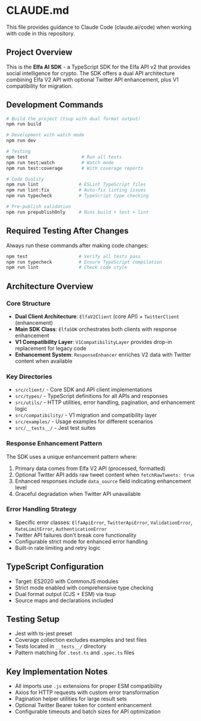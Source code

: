 # CLAUDE.md

This file provides guidance to Claude Code (claude.ai/code) when working with code in this repository.

## Project Overview

This is the **Elfa AI SDK** - a TypeScript SDK for the Elfa API v2 that provides social intelligence for crypto. The SDK offers a dual API architecture combining Elfa V2 API with optional Twitter API enhancement, plus V1 compatibility for migration.

## Development Commands

```bash
# Build the project (tsup with dual format output)
npm run build

# Development with watch mode
npm run dev

# Testing
npm test                    # Run all tests
npm run test:watch          # Watch mode
npm run test:coverage       # With coverage reports

# Code Quality
npm run lint               # ESLint TypeScript files
npm run lint:fix           # Auto-fix linting issues
npm run typecheck          # TypeScript type checking

# Pre-publish validation
npm run prepublishOnly     # Runs build + test + lint
```

## Required Testing After Changes

Always run these commands after making code changes:

```bash
npm test                   # Verify all tests pass
npm run typecheck          # Ensure TypeScript compilation
npm run lint               # Check code style
```

## Architecture Overview

### Core Structure

- **Dual Client Architecture**: `ElfaV2Client` (core API) + `TwitterClient` (enhancement)
- **Main SDK Class**: `ElfaSDK` orchestrates both clients with response enhancement
- **V1 Compatibility Layer**: `V1CompatibilityLayer` provides drop-in replacement for legacy code
- **Enhancement System**: `ResponseEnhancer` enriches V2 data with Twitter content when available

### Key Directories

- `src/client/` - Core SDK and API client implementations
- `src/types/` - TypeScript definitions for all APIs and responses
- `src/utils/` - HTTP utilities, error handling, pagination, and enhancement logic
- `src/compatibility/` - V1 migration and compatibility layer
- `src/examples/` - Usage examples for different scenarios
- `src/__tests__/` - Jest test suites

### Response Enhancement Pattern

The SDK uses a unique enhancement pattern where:

1. Primary data comes from Elfa V2 API (processed, formatted)
2. Optional Twitter API adds raw tweet content when `fetchRawTweets: true`
3. Enhanced responses include `data_source` field indicating enhancement level
4. Graceful degradation when Twitter API unavailable

### Error Handling Strategy

- Specific error classes: `ElfaApiError`, `TwitterApiError`, `ValidationError`, `RateLimitError`, `AuthenticationError`
- Twitter API failures don't break core functionality
- Configurable strict mode for enhanced error handling
- Built-in rate limiting and retry logic

## TypeScript Configuration

- Target: ES2020 with CommonJS modules
- Strict mode enabled with comprehensive type checking
- Dual format output (CJS + ESM) via tsup
- Source maps and declarations included

## Testing Setup

- Jest with ts-jest preset
- Coverage collection excludes examples and test files
- Tests located in `__tests__/` directory
- Pattern matching for `.test.ts` and `.spec.ts` files

## Key Implementation Notes

- All imports use `.js` extensions for proper ESM compatibility
- Axios for HTTP requests with custom error transformation
- Pagination helper utilities for large result sets
- Optional Twitter Bearer token for content enhancement
- Configurable timeouts and batch sizes for API optimization

